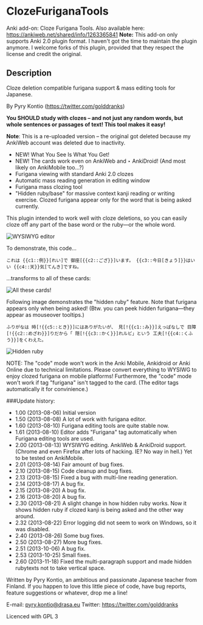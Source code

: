 # ClozeFuriganaTools
Anki add-on: Cloze Furigana Tools. Also available here: https://ankiweb.net/shared/info/1263365841
**Note:** This add-on only supports Anki 2.0 plugin format. I haven't got the time to maintain the plugin anymore. I welcome forks of this plugin, provided that they respect the license and credit the original.

## Description

Cloze deletion compatible furigana support & mass editing tools for Japanese.

By Pyry Kontio (https://twitter.com/golddranks)

**You SHOULD study with clozes – and not just any random words, but whole sentences or passages of text! This tool makes it easy!**

**Note**: This is a re-uploaded version – the original got deleted because my AnkiWeb account was deleted due to inactivity.

* NEW! What You See Is What You Get!
* NEW! The cards work even on AnkiWeb and ‣ AnkiDroid! (And most likely on AnkiMobile too...?)
* Furigana viewing with standard Anki 2.0 clozes
* Automatic mass reading generation in editing window
* Furigana mass clozing tool
* "Hidden ruby/base" for massive context kanji reading or writing exercise. Clozed furigana appear only for the word that is being asked currently.

This plugin intended to work well with cloze deletions, so you can easily cloze off any part of the base word or the ruby—or the whole word.

![WYSIWYG editor](https://golddranks.keybase.pub/Anki_Cloze_Furigana_Tools_images_linked_from_ankiweb/wysiwyg.png)

To demonstrate, this code...

```
これは {{c1::例}}[れい]で 御座[{{c2::ござ}}]います。 {{c3::今日[きょう]}}はいい {{c4::天}}気[てんき]ですね。
```

...transforms to all of these cards:


![All these cards!](https://golddranks.keybase.pub/Anki_Cloze_Furigana_Tools_images_linked_from_ankiweb/mcd.png)


Following image demonstrates the "hidden ruby" feature. Note that furigana appears only when being asked! (Btw. you can peek hidden furigana—they appear as mouseover tooltips.)

```
ふりがなは 時[!{{c5::とき}}]にはありがたいが、 見[!{{c1::み}}]えっぱなしで 目障[!{{c2::めざわ}}]りだから「 隠[!{{c3::かく}}]れルビ」という 工夫[!{{c4::くふう}}]をくわえた。
```

![Hidden ruby](https://golddranks.keybase.pub/Anki_Cloze_Furigana_Tools_images_linked_from_ankiweb/kakureruby.png)

NOTE: The "code" mode won't work in the Anki Mobile, Ankidroid or Anki Online due to technical limitations. Please convert everything to WYSIWG to enjoy clozed furigana on mobile platforms! Furthermore, the "code" mode won't work if tag "furigana" isn't tagged to the card. (The editor tags automatically it for convinience.)


###Update history:

* 1.00 (2013-08-06) Initial version
* 1.50 (2013-08-08) A lot of work with furigana editor.
* 1.60 (2013-08-10) Furigana editing tools are quite stable now.
* 1.61 (2013-08-10) Editor adds "Furigana" tag automatically when Furigana editing tools are used.
* 2.00 (2013-08-13) WYSIWYG editing. AnkiWeb & AnkiDroid support. (Chrome and even Firefox after lots of hacking. IE? No way in hell.) Yet to be tested on AnkiMobile.
* 2.01 (2013-08-14) Fair amount of bug fixes.
* 2.10 (2013-08-15) Code cleanup and bug fixes.
* 2.13 (2013-08-15) Fixed a bug with multi-line reading generation.
* 2.14 (2013-08-17) A bug fix.
* 2.15 (2013-08-20) A bug fix.
* 2.16 (2013-08-20) A bug fix.
* 2.30 (2013-08-21) A slight change in how hidden ruby works. Now it shows hidden ruby if clozed kanji is being asked and the other way around.
* 2.32 (2013-08-22) Error logging did not seem to work on Windows, so it was disabled.
* 2.40 (2013-08-26) Some bug fixes.
* 2.50 (2013-08-27) More bug fixes.
* 2.51 (2013-10-06) A bug fix.
* 2.53 (2013-10-25) Small fixes.
* 2.60 (2013-11-18) Fixed the multi-paragraph support and made hidden rubytexts not to take vertical space.

Written by Pyry Kontio, an ambitious and passionate Japanese teacher from Finland. If you happen to love this little piece of code, have bug reports, feature suggestions or whatever, drop me a line!

E-mail: pyry.kontio@drasa.eu
Twitter: https://twitter.com/golddranks

Licenced with GPL 3

